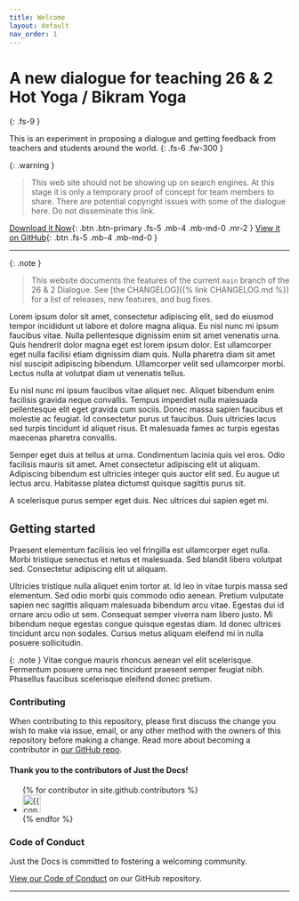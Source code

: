 ```yaml
---
title: Welcome
layout: default
nav_order: 1
---
```


# A new dialogue for teaching 26 & 2 Hot Yoga / Bikram Yoga
{: .fs-9 }

This is an experiment in proposing a dialogue and getting feedback from teachers and students around the world.
{: .fs-6 .fw-300 }

{: .warning }
> This web site should not be showing up on search engines. At this stage it is only a temporary proof of concept for team members to share. There are potential copyright issues with some of the dialogue here. Do not disseminate this link.

[Download it Now](26and2dialogue.zip){: .btn .btn-primary .fs-5 .mb-4 .mb-md-0 .mr-2 }
[View it on GitHub][26&2 Dialogue repo]{: .btn .fs-5 .mb-4 .mb-md-0 }

---

{: .note }
> This website documents the features of the current `main` branch of the 26 & 2 Dialogue. See [the CHANGELOG]({% link CHANGELOG.md %}) for a list of releases, new features, and bug fixes.

Lorem ipsum dolor sit amet, consectetur adipiscing elit, sed do eiusmod tempor incididunt ut labore et dolore magna aliqua. Eu nisl nunc mi ipsum faucibus vitae. Nulla pellentesque dignissim enim sit amet venenatis urna. Quis hendrerit dolor magna eget est lorem ipsum dolor. Est ullamcorper eget nulla facilisi etiam dignissim diam quis. Nulla pharetra diam sit amet nisl suscipit adipiscing bibendum. Ullamcorper velit sed ullamcorper morbi. Lectus nulla at volutpat diam ut venenatis tellus.  
  
Eu nisl nunc mi ipsum faucibus vitae aliquet nec. Aliquet bibendum enim facilisis gravida neque convallis. Tempus imperdiet nulla malesuada pellentesque elit eget gravida cum sociis. Donec massa sapien faucibus et molestie ac feugiat. Id consectetur purus ut faucibus. Duis ultricies lacus sed turpis tincidunt id aliquet risus. Et malesuada fames ac turpis egestas maecenas pharetra convallis.  
  
Semper eget duis at tellus at urna. Condimentum lacinia quis vel eros. Odio facilisis mauris sit amet. Amet consectetur adipiscing elit ut aliquam. Adipiscing bibendum est ultricies integer quis auctor elit sed. Eu augue ut lectus arcu. Habitasse platea dictumst quisque sagittis purus sit. 
  
A scelerisque purus semper eget duis. Nec ultrices dui sapien eget mi.

## Getting started

Praesent elementum facilisis leo vel fringilla est ullamcorper eget nulla. Morbi tristique senectus et netus et malesuada. Sed blandit libero volutpat sed. Consectetur adipiscing elit ut aliquam. 
  
Ultricies tristique nulla aliquet enim tortor at. Id leo in vitae turpis massa sed elementum. Sed odio morbi quis commodo odio aenean. Pretium vulputate sapien nec sagittis aliquam malesuada bibendum arcu vitae. Egestas dui id ornare arcu odio ut sem. Consequat semper viverra nam libero justo. Mi bibendum neque egestas congue quisque egestas diam. Id donec ultrices tincidunt arcu non sodales. Cursus metus aliquam eleifend mi in nulla posuere sollicitudin.  
  
{: .note }
Vitae congue mauris rhoncus aenean vel elit scelerisque. Fermentum posuere urna nec tincidunt praesent semper feugiat nibh. Phasellus faucibus scelerisque eleifend donec pretium.  
  
### Contributing

When contributing to this repository, please first discuss the change you wish to make via issue,
email, or any other method with the owners of this repository before making a change. Read more about becoming a contributor in [our GitHub repo](https://github.com/just-the-docs/just-the-docs#contributing).

#### Thank you to the contributors of Just the Docs!

<ul class="list-style-none">
{% for contributor in site.github.contributors %}
  <li class="d-inline-block mr-1">
     <a href="{{ contributor.html_url }}"><img src="{{ contributor.avatar_url }}" width="32" height="32" alt="{{ contributor.login }}"></a>
  </li>
{% endfor %}
</ul>

### Code of Conduct

Just the Docs is committed to fostering a welcoming community.

[View our Code of Conduct](https://github.com/just-the-docs/just-the-docs/tree/main/CODE_OF_CONDUCT.md) on our GitHub repository.

----

[26&2 Dialogue repo]: https://github.com/26and2dialogue/26and2dialogue  